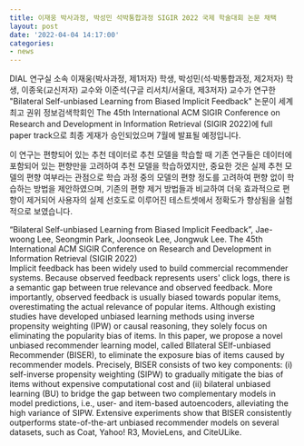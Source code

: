 ```yaml
---
title: 이재웅 박사과정, 박성민 석박통합과정 SIGIR 2022 국제 학술대회 논문 채택
layout: post
date: '2022-04-04 14:17:00'
categories:
- news
---
```


DIAL 연구실 소속 이재웅(박사과정, 제1저자) 학생, 박성민(석·박통합과정, 제2저자) 학생, 이종욱(교신저자) 교수와 이준석(구글 리서치/서울대, 제3저자) 교수가 연구한 "Bilateral Self-unbiased Learning from Biased Implicit Feedback" 논문이 세계 최고 권위 정보검색학회인 The 45th International ACM SIGIR Conference on Research and Development in Information Retrieval (SIGIR 2022)에 full paper track으로 최종 게재가 승인되었으며 7월에 발표될 예정입니다. 

이 연구는 편향되어 있는 추천 데이터로 추천 모델을 학습할 때 기존 연구들은 데이터에 포함되어 있는 편향만을 고려하여 추천 모델을 학습하였지만, 중요한 것은 실제 추천 모델의 편향 여부라는 관점으로 학습 과정 중의 모델의 편향 정도를 고려하여 편향 없이 학습하는 방법을 제안하였으며, 기존의 편향 제거 방법들과 비교하여 더욱 효과적으로 편향이 제거되어 사용자의 실제 선호도로 이루어진 테스트셋에서 정확도가 향상됨을 실험적으로 보였습니다.

“Bilateral Self-unbiased Learning from Biased Implicit Feedback”, Jae-woong Lee, Seongmin Park, Joonseok Lee, Jongwuk Lee. The 45th International ACM SIGIR Conference on Research and Development in Information Retrieval (SIGIR 2022)
<br>
Implicit feedback has been widely used to build commercial recommender systems. Because observed feedback represents users' click logs, there is a semantic gap between true relevance and observed feedback. More importantly, observed feedback is usually biased towards popular items, overestimating the actual relevance of popular items. Although existing studies have developed unbiased learning methods using inverse propensity weighting (IPW) or causal reasoning, they solely focus on eliminating the popularity bias of items. In this paper, we propose a novel unbiased recommender learning model, called BIlateral SElf-unbiased Recommender (BISER), to eliminate the exposure bias of items caused by recommender models. Precisely, BISER consists of two key components: (i) self-inverse propensity weighting (SIPW) to gradually mitigate the bias of items without expensive computational cost and (ii) bilateral unbiased learning (BU) to bridge the gap between two complementary models in model predictions, i.e., user- and item-based autoencoders, alleviating the high variance of SIPW. Extensive experiments show that BISER consistently outperforms state-of-the-art unbiased recommender models on several datasets, such as Coat, Yahoo! R3, MovieLens, and CiteULike.
